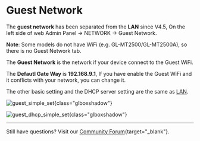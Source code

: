 # Guest Network

The **guest network** has been separated from the **LAN** since V4.5, On the left side of web Admin Panel -> NETWORK -> Guest Network.

**Note**: Some models do not have WiFi (e.g. GL-MT2500/GL-MT2500A), so there is no Guest Network tab.

The **Guest Network** is the network if your device connect to the Guest WiFi.

The **Defautl Gate Way** is **192.168.9.1**, If you have enable the Guest WiFi and it conflicts with your network, you can change it.

The other basic setting and the DHCP server setting are the same as [LAN](lan.md).

![guest_simple_set](https://static.gl-inet.com/docs/router/en/4/interface_guide/guest_network/guest_simple_set.jpg){class="glboxshadow"}

![guest_dhcp_simple_set](https://static.gl-inet.com/docs/router/en/4/interface_guide/guest_network/guest_dhcp_simple_set.jpg){class="glboxshadow"}


---

Still have questions? Visit our [Community Forum](https://forum.gl-inet.com){target="_blank"}.
